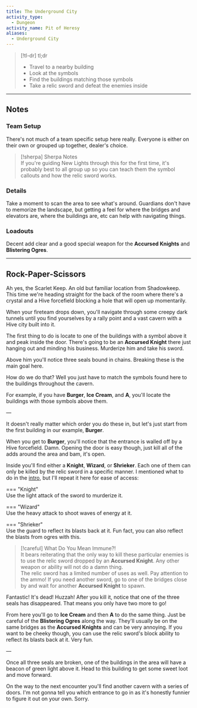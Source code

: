 ```yaml
---
title: The Underground City
activity_type:
  - Dungeon
activity_name: Pit of Heresy
aliases:
  - Underground City
---
```


> [!tl-dr] tl;dr  
> - Travel to a nearby building
> - Look at the symbols
> - Find the buildings matching those symbols
> - Take a relic sword and defeat the enemies inside

___

## Notes

### Team Setup

There's not much of a team specific setup here really. Everyone is either on their own or grouped up together, dealer's choice.

> [!sherpa] Sherpa Notes  
> If you're guiding New Lights through this for the first time, it's probably best to all group up so you can teach them the symbol callouts and how the relic sword works.

### Details

Take a moment to scan the area to see what's around. Guardians don't have to memorize the landscape, but getting a feel for where the bridges and elevators are, where the buildings are, etc can help with navigating things.

### Loadouts

Decent add clear and a good special weapon for the **Accursed Knights** and **Blistering Ogres**.

----

## Rock-Paper-Scissors

Ah yes, the Scarlet Keep. An old but familiar location from Shadowkeep. This time we're heading straight for the back of the room where there's a crystal and a Hive forcefield blocking a hole that will open up momentarily.

When your fireteam drops down, you'll navigate through some creepy dark tunnels until you find yourselves by a rally point and a vast cavern with a Hive city built into it.

The first thing to do is locate to one of the buildings with a symbol above it and peak inside the door. There's going to be an **Accursed Knight** there just hanging out and minding his business. Murderize him and take his sword.

Above him you'll notice three seals bound in chains. Breaking these is the main goal here.

How do we do that? Well you just have to match the symbols found here to the buildings throughout the cavern.

For example, if you have **Burger**, **Ice Cream**, and **A**, you'll locate the buildings with those symbols above them.

—

It doesn't really matter which order you do these in, but let's just start from the first building in our example, **Burger**.

When you get to **Burger**, you'll notice that the entrance is walled off by a Hive forcefield. Damn. Opening the door is easy though, just kill all of the adds around the area and bam, it's open.

Inside you'll find either a **Knight**, **Wizard**, or **Shrieker**. Each one of them can only be killed by the relic sword in a specific manner. I mentioned what to do in the [intro](./index.md), but I'll repeat it here for ease of access:

=== "Knight"  
	Use the light attack of the sword to murderize it.

=== "Wizard"  
	Use the heavy attack to shoot waves of energy at it.

=== "Shrieker"  
	Use the guard to reflect its blasts back at it. Fun fact, you can also reflect the blasts from ogres with this.

> [!careful] What Do You Mean Immune?!  
> It bears reiterating that the only way to kill these particular enemies is to use the relic sword dropped by an **Accursed Knight**. Any other weapon or ability will not do a damn thing.  
> The relic sword has a limited number of uses as well. Pay attention to the ammo! If you need another sword, go to one of the bridges close by and wait for another **Accursed Knight** to spawn.

Fantastic! It's dead! Huzzah! After you kill it, notice that one of the three seals has disappeared. That means you only have two more to go!

From here you'll go to **Ice Cream** and then **A** to do the same thing. Just be careful of the **Blistering Ogres** along the way. They'll usually be on the same bridges as the **Accursed Knights** and can be very annoying. If you want to be cheeky though, you can use the relic sword's block ability to reflect its blasts back at it. Very fun.

—

Once all three seals are broken, one of the buildings in the area will have a beacon of green light above it. Head to this building to get some sweet loot and move forward.

On the way to the next encounter you'll find another cavern with a series of doors. I'm not gonna tell you which entrance to go in as it's honestly funnier to figure it out on your own. Sorry.


